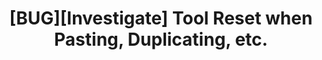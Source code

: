 ---
title: '[BUG][Investigate] Tool Reset when Pasting, Duplicating, etc.'
redirect_to:
  - 'https://discuss.pencil2d.org/t/bug-investigate-tool-reset-when-pasting-duplicating-etc/1181'
---